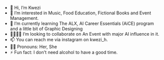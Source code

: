 - 🌻 Hi, I’m Kwezi
- 👀 I’m interested in Music, Food Education, Fictional Books and Event Management.
- 🌱 I’m currently learning The ALX, AI Career Essentials (AiCE) program and a little bit of Graphic Designing
- 🫱🏾‍🫲🏽 I’m looking to collaborate on An Event with major AI influence in it.
- 📫 You can reach me via instagram on kwezi_h.
- 🫅🏾 Pronouns: Her, She
- ⚡ Fun fact: I don't need alcohol to have a good time.

<!---
KWEZI-H/KWEZI-H is a ✨ special ✨ repository because its `README.md` (this file) appears on your GitHub profile.
You can click the Preview link to take a look at your changes.
--->
